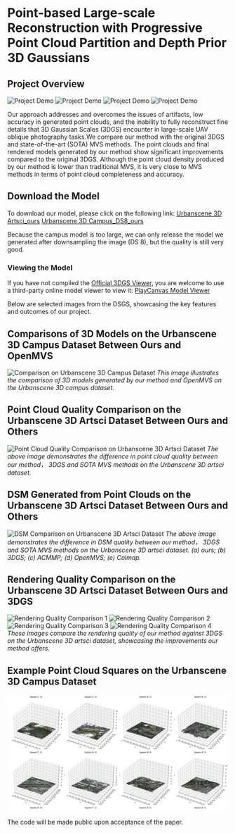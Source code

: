 # Point-based Large-scale Reconstruction with Progressive Point Cloud Partition and Depth Prior 3D Gaussians

## Project Overview
![Project Demo](Images/campus4.gif) ![Project Demo](Images/campus1.gif) ![Project Demo](Images/campus2.gif) ![Project Demo](Images/campus3.gif)

Our approach addresses and overcomes the issues of artifacts, low accuracy in generated point clouds, and the inability to fully reconstruct fine details that 3D Gaussian Scales (3DGS) encounter in large-scale UAV oblique photography tasks.We compare our method with the original 3DGS and state-of-the-art (SOTA) MVS methods. The point clouds and final rendered models generated by our method show significant improvements compared to the original 3DGS. Although the point cloud density produced by our method is lower than traditional MVS, it is very close to MVS methods in terms of point cloud completeness and accuracy.

## Download the Model
To download our model, please click on the following link:
[Urbanscene 3D Artsci_ours](https://drive.google.com/file/d/1fUCYONOF3twYQFBm8404O8VAtBMUTyVC/view?usp=drive_link) [Urbanscene 3D Campus_DS8_ours](https://drive.google.com/file/d/1nUuyWE7OgZKo70J-Kg_aQ3Sufr9bWN4J/view?usp=drive_link)

Because the campus model is too large, we can only release the model we generated after downsampling the image (DS 8), but the quality is still very good.




### Viewing the Model
If you have not compiled the [Official 3DGS Viewer](https://github.com/graphdeco-inria/gaussian-splatting), you are welcome to use a third-party online model viewer to view it: [PlayCanvas Model Viewer](https://playcanvas.com/model-viewer)




Below are selected images from the DSGS, showcasing the key features and outcomes of our project.

## Comparisons of 3D Models on the Urbanscene 3D Campus Dataset Between Ours and OpenMVS
![Comparison on Urbanscene 3D Campus Dataset](Images/campus_big.png)
*This image illustrates the comparison of 3D models generated by our method and OpenMVS on the Urbanscene 3D campus dataset.*

## Point Cloud Quality Comparison on the Urbanscene 3D Artsci Dataset Between Ours and Others
![Point Cloud Quality Comparison on Urbanscene 3D Artsci Dataset](Images/artsci_pcd.png)
*The above image demonstrates the difference in point cloud quality between our method， 3DGS and SOTA MVS methods on the Urbanscene 3D artsci dataset.*

## DSM Generated from Point Clouds on the Urbanscene 3D Artsci Dataset Between Ours and Others
![DSM Comparison on Urbanscene 3D Artsci Dataset](Images/artsci_dsm.png)
*The above image demonstrates the difference in DSM quality between our method， 3DGS and SOTA MVS methods on the Urbanscene 3D artsci dataset. (a) ours; (b) 3DGS; (c) ACMMP; (d) OpenMVS; (e) Colmap.*

## Rendering Quality Comparison on the Urbanscene 3D Artsci Dataset Between Ours and 3DGS
![Rendering Quality Comparison 1](Images/arisci_1.png)
![Rendering Quality Comparison 2](Images/arisci_2.png)
![Rendering Quality Comparison 3](Images/arisci_3.png)
![Rendering Quality Comparison 4](Images/arisci_4.png)
*These images compare the rendering quality of our method against 3DGS on the Urbanscene 3D artsci dataset, showcasing the improvements our method offers.*

## Example Point Cloud Squares on the Urbanscene 3D Campus Dataset
![Point Cloud Squares](Images/campus_squares.png)

The code will be made public upon acceptance of the paper.

